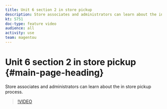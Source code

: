 ```yaml
---
title: Unit 6 section 2 in store pickup
description: Store associates and administrators can learn about the in store pickup process.
kt: 5751
doc-type: feature video
audience: all
activity: use
team: magentou
---
```


# Unit 6 section 2 in store pickup {#main-page-heading}

Store associates and administrators can learn about the in store pickup process.

>[!VIDEO](https://video.tv.adobe.com/v/35972)